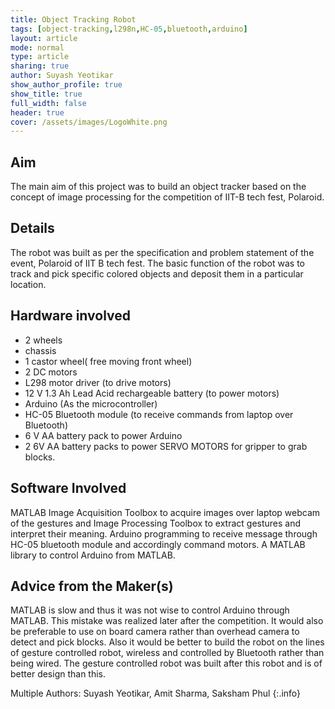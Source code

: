```yaml
---
title: Object Tracking Robot
tags: [object-tracking,l298n,HC-05,bluetooth,arduino]
layout: article
mode: normal
type: article
sharing: true
author: Suyash Yeotikar
show_author_profile: true
show_title: true
full_width: false
header: true
cover: /assets/images/LogoWhite.png
---
```



## Aim
The main aim of this project was to build an object tracker based on the concept of image processing for the competition of IIT-B tech fest, Polaroid.

<!--more-->

## Details
The robot was built as per the specification and problem statement of the event, Polaroid of IIT B tech fest. The basic function of the robot was to track and pick specific colored objects and deposit them in a particular location.

## Hardware involved
- 2 wheels
- chassis 
- 1 castor wheel( free moving front wheel)
- 2 DC motors
- L298 motor driver (to drive motors)
- 12 V 1.3 Ah Lead Acid rechargeable battery (to power motors)
- Arduino (As the microcontroller)
- HC-05 Bluetooth module (to receive commands from laptop over Bluetooth)
- 6 V AA battery pack to power Arduino
- 2 6V AA battery packs to power SERVO MOTORS for gripper to grab blocks.

## Software Involved
MATLAB Image Acquisition Toolbox to acquire images over laptop webcam of the gestures and Image Processing Toolbox to extract gestures and interpret their meaning. Arduino programming to receive message through HC-05 bluetooth module and accordingly command motors. A MATLAB library to control Arduino from MATLAB.

## Advice from the Maker(s)
MATLAB is slow and thus it was not wise to control Arduino through MATLAB. This mistake was realized later after the competition. It would also be preferable to use on board camera rather than overhead camera to detect and pick blocks. Also it would be better to build the robot on the lines of gesture controlled robot, wireless and controlled by Bluetooth rather than being wired. The gesture controlled robot was built after this robot and is of better design than this.


Multiple Authors: Suyash Yeotikar, Amit Sharma, Saksham Phul {:.info}
